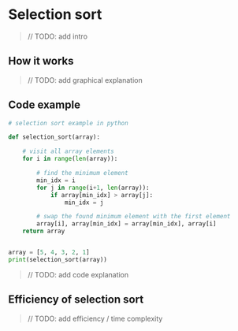 # Selection sort
> // TODO: add intro

## How it works
> // TODO: add graphical explanation 

## Code example
```python
# selection sort example in python

def selection_sort(array):

    # visit all array elements
    for i in range(len(array)):

        # find the minimum element
        min_idx = i
        for j in range(i+1, len(array)):
            if array[min_idx] > array[j]:
                min_idx = j

        # swap the found minimum element with the first element
        array[i], array[min_idx] = array[min_idx], array[i]
    return array


array = [5, 4, 3, 2, 1]
print(selection_sort(array))

```
> // TODO: add code explanation

## Efficiency of selection sort

> // TODO: add efficiency / time complexity